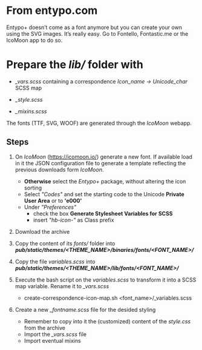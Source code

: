# From entypo.com
Entypo+ doesn’t come as a font anymore but you can create your own using the SVG images. It’s really easy. Go to Fontello, Fontastic.me or the IcoMoon app to do so.

# Prepare the _lib/_ folder with

* _\_vars.scss_ containing a correspondence _Icon\_name -> Unicode\_char_ SCSS map

* _\_style.scss_

* _\_mixins.scss_

The fonts (TTF, SVG, WOOF) are generated through the _IcoMoon_ webapp.

## Steps

1. On _IcoMoon_ (https://icomoon.io/) generate a new font.
If available load in it the JSON configuration file to generate a template reflecting the previous downloads form _IcoMoon_.
    * **Otherwise** select the *Entypo+* package, without altering the icon sorting
    * Select *"Codes"* and set the starting code to the Unicode **Private User Area** or to **'e000'**
    * Under *"Preferences"*
        * check the box **Generate Stylesheet Variables for SCSS**
        * insert _"hb-icon-"_ as Class prefix

2. Download the archive

3. Copy the content of its _fonts/_ folder into **_pub/static/themes/<THEME\_NAME>/binaries/fonts/<FONT\_NAME>/_**
4. Copy the file _variables.scss_ into **_pub/static/themes/<THEME\_NAME>/lib/fonts/<FONT\_NAME>/_**

5. Execute the bash script on the _variables.scss_ to transform it into a SCSS map variable. Rename it to _\_vars.scss_
    * create-correspondence-icon-map.sh <font_name>/_variables.scss

6. Create a new *_fontname.scss* file for the desided styling
    * Remember to copy into it the (customized) content of the *style.css* from the archive 
    * Import the *_vars.scss* file
    * Import eventual mixins
